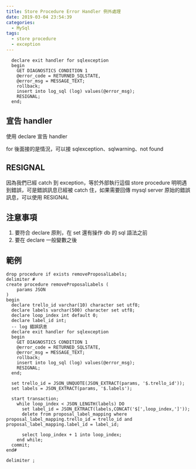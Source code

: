 ```yaml
---
title: Store Procedure Error Handler 例外處理
date: 2019-03-04 23:54:39
categories:
  - MySql
tags:
  - store procedure
  - exception
---
```


```
  declare exit handler for sqlexception
  begin
    GET DIAGNOSTICS CONDITION 1
    @error_code = RETURNED_SQLSTATE,
    @error_msg = MESSAGE_TEXT;
    rollback;
    insert into log_sql (log) values(@error_msg);
    RESIGNAL;
  end;
```

<!--more-->

## 宣告 handler

使用 declare 宣告 handler 

for 後面接的是情況，可以接 sqlexception、sqlwarning、not found

## RESIGNAL

因為我們已經 catch 到 exception，等於外部執行這個 store procedure 明明遇到錯誤，可是錯誤訊息已經被 catch 住，如果需要回傳 mysql server 原始的錯誤訊息，可以使用 RESIGNAL 

## 注意事項

1. 要符合 declare 原則，在 set 還有操作 db 的 sql 語法之前
2. 要在 declare 一般變數之後

## 範例

```
drop procedure if exists removeProposalLabels;
delimiter #
create procedure removeProposalLabels (
	params JSON 
)
begin
  declare trello_id varchar(10) character set utf8;
  declare labels varchar(500) character set utf8;
  declare loop_index int default 0;
  declare label_id int;
  -- log 錯誤訊息
  declare exit handler for sqlexception
  begin
    GET DIAGNOSTICS CONDITION 1
    @error_code = RETURNED_SQLSTATE,
    @error_msg = MESSAGE_TEXT;
    rollback;
    insert into log_sql (log) values(@error_msg);
    RESIGNAL;
  end;

  set trello_id = JSON_UNQUOTE(JSON_EXTRACT(params, '$.trello_id'));
  set labels = JSON_EXTRACT(params, '$.labels');

  start transaction;
    while loop_index < JSON_LENGTH(labels) DO
      set label_id = JSON_EXTRACT(labels,CONCAT('$[',loop_index,']'));
      delete from proposal_label_mapping where proposal_label_mapping.trello_id = trello_id and proposal_label_mapping.label_id = label_id;

      select loop_index + 1 into loop_index;
    end while;
  commit;
end#

delimiter ;
```